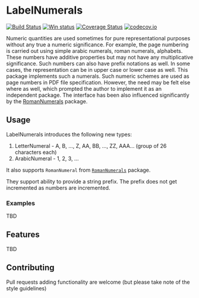 # LabelNumerals

[![Build Status](https://travis-ci.org/sambitdash/LabelNumerals.jl.svg?branch=master)](https://travis-ci.org/sambitdash/LabelNumerals.jl)
[![Win status](https://ci.appveyor.com/api/projects/status/ag1tt93vbh3gdac0?svg=true)](https://ci.appveyor.com/project/sambitdash/LabelNumerals-jl)
[![Coverage Status](https://coveralls.io/repos/sambitdash/LabelNumerals.jl/badge.svg?branch=master&service=github)](https://coveralls.io/github/sambitdash/LabelNumerals.jl?branch=master)
[![codecov.io](http://codecov.io/github/sambitdash/LabelNumerals.jl/coverage.svg?branch=master)](http://codecov.io/github/sambitdash/LabelNumerals.jl?branch=master)

Numeric quantities are used sometimes for pure representational purposes without any true a
 numeric significance. For example, the page numbering is carried out using simple arabic
 numerals, roman numerals, alphabets. These numbers have additive properties but may not
 have any multiplicative significance. Such numbers can also have prefix notations as well.
 In some cases, the representation can be in upper case or lower case as well. This package
 implements such a numerals. Such numeric schemes are used as page numbers in PDF file
 specification. However, the need may be felt else where as well, which prompted the author
 to implement it as an independent package. The interface has been also influenced
 significantly by the [RomanNumerals](https://github.com/anthonyclays/RomanNumerals.jl) package.

 ## Usage
 LabelNumerals introduces the following new types:

  1. LetterNumeral - A, B, ..., Z, AA, BB, ..., ZZ, AAA... (group of 26 characters each)
  2. ArabicNumeral - 1, 2, 3, ...

 It also supports `RomanNumeral` from
 [`RomanNumerals`](https://github.com/anthonyclays/RomanNumerals.jl) package.

They support ability to provide a string prefix. The prefix does not get incremented as
numbers are incremented.

 ### Examples

TBD

 ## Features

TBD

 ## Contributing
 Pull requests adding functionality are welcome (but please take note of the style guidelines)

